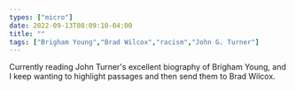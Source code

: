 ```yaml
---
types: ["micro"]
date: 2022-09-13T08:09:10-04:00
title: ""
tags: ["Brigham Young","Brad Wilcox","racism","John G. Turner"]
---
```

Currently reading John Turner's excellent biography of Brigham Young, and I keep wanting to highlight passages and then send them to Brad Wilcox.
